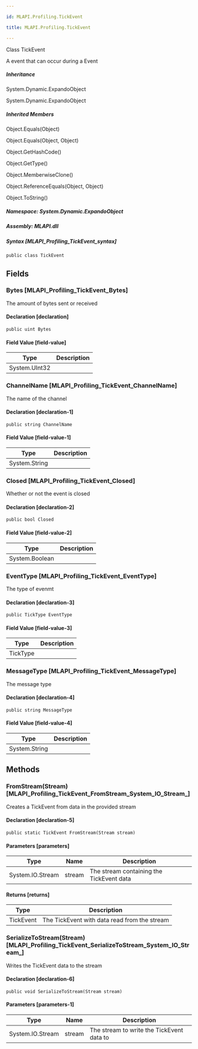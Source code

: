 ```yaml
---

id: MLAPI.Profiling.TickEvent

title: MLAPI.Profiling.TickEvent

---
```


Class TickEvent

<div class="markdown level0 summary" markdown="1">

A event that can occur during a Event

</div>

<div class="markdown level0 conceptual" markdown="1">

</div>

<div class="inheritance" markdown="1">

##### Inheritance

<div class="level0" markdown="1">

System.Dynamic.ExpandoObject

</div>

<div class="level1" markdown="1">

System.Dynamic.ExpandoObject

</div>

</div>

<div class="inheritedMembers" markdown="1">

##### Inherited Members

<div markdown="1">

Object.Equals(Object)

</div>

<div markdown="1">

Object.Equals(Object, Object)

</div>

<div markdown="1">

Object.GetHashCode()

</div>

<div markdown="1">

Object.GetType()

</div>

<div markdown="1">

Object.MemberwiseClone()

</div>

<div markdown="1">

Object.ReferenceEquals(Object, Object)

</div>

<div markdown="1">

Object.ToString()

</div>

</div>

##### **Namespace**: System.Dynamic.ExpandoObject

##### **Assembly**: MLAPI.dll

##### Syntax [MLAPI_Profiling_TickEvent_syntax]

    public class TickEvent

## Fields

### Bytes [MLAPI_Profiling_TickEvent_Bytes]

<div class="markdown level1 summary" markdown="1">

The amount of bytes sent or received

</div>

<div class="markdown level1 conceptual" markdown="1">

</div>

#### Declaration [declaration]

    public uint Bytes

#### Field Value [field-value]

| Type          | Description |
|---------------|-------------|
| System.UInt32 |             |

### ChannelName [MLAPI_Profiling_TickEvent_ChannelName]

<div class="markdown level1 summary" markdown="1">

The name of the channel

</div>

<div class="markdown level1 conceptual" markdown="1">

</div>

#### Declaration [declaration-1]

    public string ChannelName

#### Field Value [field-value-1]

| Type          | Description |
|---------------|-------------|
| System.String |             |

### Closed [MLAPI_Profiling_TickEvent_Closed]

<div class="markdown level1 summary" markdown="1">

Whether or not the event is closed

</div>

<div class="markdown level1 conceptual" markdown="1">

</div>

#### Declaration [declaration-2]

    public bool Closed

#### Field Value [field-value-2]

| Type           | Description |
|----------------|-------------|
| System.Boolean |             |

### EventType [MLAPI_Profiling_TickEvent_EventType]

<div class="markdown level1 summary" markdown="1">

The type of evenmt

</div>

<div class="markdown level1 conceptual" markdown="1">

</div>

#### Declaration [declaration-3]

    public TickType EventType

#### Field Value [field-value-3]

| Type     | Description |
|----------|-------------|
| TickType |             |

### MessageType [MLAPI_Profiling_TickEvent_MessageType]

<div class="markdown level1 summary" markdown="1">

The message type

</div>

<div class="markdown level1 conceptual" markdown="1">

</div>

#### Declaration [declaration-4]

    public string MessageType

#### Field Value [field-value-4]

| Type          | Description |
|---------------|-------------|
| System.String |             |

## Methods 

### FromStream(Stream) [MLAPI_Profiling_TickEvent_FromStream_System_IO_Stream_]

<div class="markdown level1 summary" markdown="1">

Creates a TickEvent from data in the provided stream

</div>

<div class="markdown level1 conceptual" markdown="1">

</div>

#### Declaration [declaration-5]

    public static TickEvent FromStream(Stream stream)

#### Parameters [parameters]

| Type             | Name   | Description                              |
|------------------|--------|------------------------------------------|
| System.IO.Stream | stream | The stream containing the TickEvent data |

#### Returns [returns]

| Type      | Description                                  |
|-----------|----------------------------------------------|
| TickEvent | The TickEvent with data read from the stream |

### SerializeToStream(Stream) [MLAPI_Profiling_TickEvent_SerializeToStream_System_IO_Stream_]

<div class="markdown level1 summary" markdown="1">

Writes the TickEvent data to the stream

</div>

<div class="markdown level1 conceptual" markdown="1">

</div>

#### Declaration [declaration-6]

    public void SerializeToStream(Stream stream)

#### Parameters [parameters-1]

| Type             | Name   | Description                               |
|------------------|--------|-------------------------------------------|
| System.IO.Stream | stream | The stream to write the TickEvent data to |
